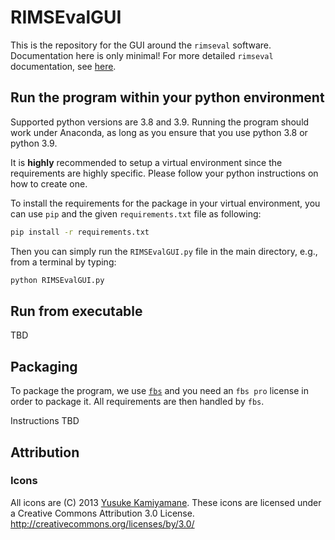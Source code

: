 # RIMSEvalGUI

This is the repository for the GUI around the `rimseval` software.
Documentation here is only minimal!
For more detailed `rimseval` documentation, 
see [here](https://rimseval.readthedocs.io/en/latest/).


## Run the program within your python environment

Supported python versions are 3.8 and 3.9.
Running the program should work under Anaconda,
as long as you ensure that you use python 3.8 or python 3.9.

It is **highly** recommended to setup a virtual environment 
since the requirements are highly specific.
Please follow your python instructions on how to create one.

To install the requirements for the package in your virtual environment,
you can use `pip` and the given `requirements.txt` file as following:

```bash
pip install -r requirements.txt
```

Then you can simply run the `RIMSEvalGUI.py` file in the main directory,
e.g., from a terminal by typing:

```bash
python RIMSEvalGUI.py
```

## Run from executable

TBD

## Packaging

To package the program, we use [`fbs`](https://build-system.fman.io) 
and you need an `fbs pro` license in order to package it.
All requirements are then handled by `fbs`.

Instructions TBD

## Attribution

### Icons

All icons are (C) 2013 [Yusuke Kamiyamane](https://p.yusukekamiyamane.com/).
These icons are licensed under a Creative Commons
Attribution 3.0 License.
<http://creativecommons.org/licenses/by/3.0/>